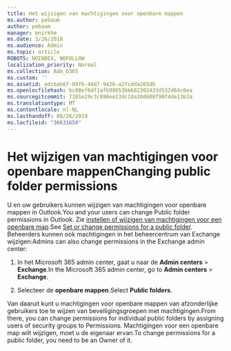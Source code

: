```yaml
---
title: Het wijzigen van machtigingen voor openbare mappen
ms.author: pebaum
author: pebaum
manager: mnirkhe
ms.date: 3/26/2018
ms.audience: Admin
ms.topic: article
ROBOTS: NOINDEX, NOFOLLOW
localization_priority: Normal
ms.collection: Adm_O365
ms.custom: ''
ms.assetid: edcbab6f-09f6-44d7-9426-a2fcdda265db
ms.openlocfilehash: bc08ef6df1afb98653bb682302433d532d64c6ea
ms.sourcegitcommit: 7101e29c3c890ee23dc10a10d608f90f4de13b3a
ms.translationtype: MT
ms.contentlocale: nl-NL
ms.lasthandoff: 08/26/2019
ms.locfileid: "36631658"
---
```

# <a name="changing-public-folder-permissions"></a><span data-ttu-id="5a5e3-102">Het wijzigen van machtigingen voor openbare mappen</span><span class="sxs-lookup"><span data-stu-id="5a5e3-102">Changing public folder permissions</span></span>

<span data-ttu-id="5a5e3-103">U en uw gebruikers kunnen wijzigen van machtigingen voor openbare mappen in Outlook.</span><span class="sxs-lookup"><span data-stu-id="5a5e3-103">You and your users can change Public folder permissions in Outlook.</span></span> <span data-ttu-id="5a5e3-104">Zie [instellen of wijzigen van machtigingen voor een openbare map](https://support.office.com/article/set-or-change-permissions-for-a-public-folder-b2e0440c-7873-48ec-9ff2-b1a20b723005).</span><span class="sxs-lookup"><span data-stu-id="5a5e3-104">See [Set or change permissions for a public folder](https://support.office.com/article/set-or-change-permissions-for-a-public-folder-b2e0440c-7873-48ec-9ff2-b1a20b723005).</span></span> <span data-ttu-id="5a5e3-105">Beheerders kunnen ook machtigingen in het beheercentrum van Exchange wijzigen:</span><span class="sxs-lookup"><span data-stu-id="5a5e3-105">Admins can also change permissions in the Exchange admin center:</span></span>
  
1.  <span data-ttu-id="5a5e3-106">In het Microsoft 365 admin center, gaat u naar de **Admin centers** \> **Exchange**.</span><span class="sxs-lookup"><span data-stu-id="5a5e3-106">In the Microsoft 365 admin center, go to **Admin centers** \> **Exchange**.</span></span>
    
2. <span data-ttu-id="5a5e3-107">Selecteer de **openbare mappen**.</span><span class="sxs-lookup"><span data-stu-id="5a5e3-107">Select **Public folders**.</span></span>
    
<span data-ttu-id="5a5e3-108">Van daaruit kunt u machtigingen voor openbare mappen van afzonderlijke gebruikers toe te wijzen van beveiligingsgroepen met machtigingen.</span><span class="sxs-lookup"><span data-stu-id="5a5e3-108">From there, you can change permissions for individual public folders by assigning users of security groups to Permissions.</span></span> <span data-ttu-id="5a5e3-109">Machtigingen voor een openbare map wilt wijzigen, moet u de eigenaar ervan.</span><span class="sxs-lookup"><span data-stu-id="5a5e3-109">To change permissions for a public folder, you need to be an Owner of it.</span></span>
  

